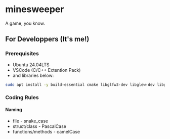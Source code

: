 # minesweeper

A game, you know.

## For Developpers (It's me!)

### Prerequisites
- Ubuntu 24.04LTS
- VSCode (C/C++ Extention Pack)
- and libraries below:
```bash
sudo apt install -y build-essential cmake libglfw3-dev libglew-dev libgtest-dev
```


### Coding Rules
#### Naming
- file - snake_case
- struct/class - PascalCase
- functions/methods - camelCase